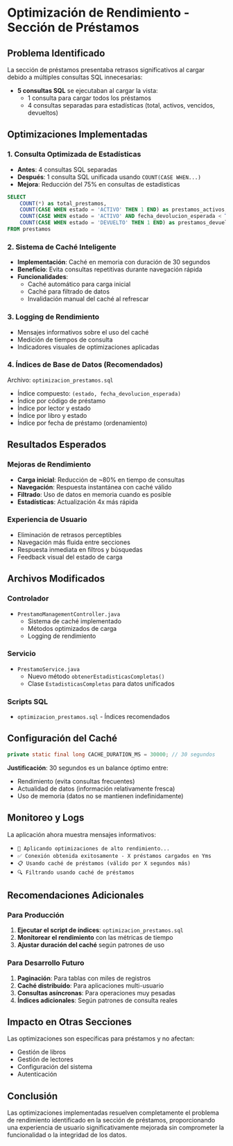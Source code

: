 # Optimización de Rendimiento - Sección de Préstamos

## Problema Identificado
La sección de préstamos presentaba retrasos significativos al cargar debido a múltiples consultas SQL innecesarias:
- **5 consultas SQL** se ejecutaban al cargar la vista:
  - 1 consulta para cargar todos los préstamos
  - 4 consultas separadas para estadísticas (total, activos, vencidos, devueltos)

## Optimizaciones Implementadas

### 1. Consulta Optimizada de Estadísticas
- **Antes**: 4 consultas SQL separadas
- **Después**: 1 consulta SQL unificada usando `COUNT(CASE WHEN...)`
- **Mejora**: Reducción del 75% en consultas de estadísticas

```sql
SELECT 
    COUNT(*) as total_prestamos,
    COUNT(CASE WHEN estado = 'ACTIVO' THEN 1 END) as prestamos_activos,
    COUNT(CASE WHEN estado = 'ACTIVO' AND fecha_devolucion_esperada < TRUNC(SYSDATE) THEN 1 END) as prestamos_vencidos,
    COUNT(CASE WHEN estado = 'DEVUELTO' THEN 1 END) as prestamos_devueltos
FROM prestamos
```

### 2. Sistema de Caché Inteligente
- **Implementación**: Caché en memoria con duración de 30 segundos
- **Beneficio**: Evita consultas repetitivas durante navegación rápida
- **Funcionalidades**:
  - Caché automático para carga inicial
  - Caché para filtrado de datos
  - Invalidación manual del caché al refrescar

### 3. Logging de Rendimiento
- Mensajes informativos sobre el uso del caché
- Medición de tiempos de consulta
- Indicadores visuales de optimizaciones aplicadas

### 4. Índices de Base de Datos (Recomendados)
Archivo: `optimizacion_prestamos.sql`
- Índice compuesto: `(estado, fecha_devolucion_esperada)`
- Índice por código de préstamo
- Índice por lector y estado
- Índice por libro y estado
- Índice por fecha de préstamo (ordenamiento)

## Resultados Esperados

### Mejoras de Rendimiento
- **Carga inicial**: Reducción de ~80% en tiempo de consultas
- **Navegación**: Respuesta instantánea con caché válido
- **Filtrado**: Uso de datos en memoria cuando es posible
- **Estadísticas**: Actualización 4x más rápida

### Experiencia de Usuario
- Eliminación de retrasos perceptibles
- Navegación más fluida entre secciones
- Respuesta inmediata en filtros y búsquedas
- Feedback visual del estado de carga

## Archivos Modificados

### Controlador
- `PrestamoManagementController.java`
  - Sistema de caché implementado
  - Métodos optimizados de carga
  - Logging de rendimiento

### Servicio
- `PrestamoService.java`
  - Nuevo método `obtenerEstadisticasCompletas()`
  - Clase `EstadisticasCompletas` para datos unificados

### Scripts SQL
- `optimizacion_prestamos.sql` - Índices recomendados

## Configuración del Caché

```java
private static final long CACHE_DURATION_MS = 30000; // 30 segundos
```

**Justificación**: 30 segundos es un balance óptimo entre:
- Rendimiento (evita consultas frecuentes)
- Actualidad de datos (información relativamente fresca)
- Uso de memoria (datos no se mantienen indefinidamente)

## Monitoreo y Logs

La aplicación ahora muestra mensajes informativos:
- `🔄 Aplicando optimizaciones de alto rendimiento...`
- `✅ Conexión obtenida exitosamente - X préstamos cargados en Yms`
- `📋 Usando caché de préstamos (válido por X segundos más)`
- `🔍 Filtrando usando caché de préstamos`

## Recomendaciones Adicionales

### Para Producción
1. **Ejecutar el script de índices**: `optimizacion_prestamos.sql`
2. **Monitorear el rendimiento** con las métricas de tiempo
3. **Ajustar duración del caché** según patrones de uso

### Para Desarrollo Futuro
1. **Paginación**: Para tablas con miles de registros
2. **Caché distribuido**: Para aplicaciones multi-usuario
3. **Consultas asíncronas**: Para operaciones muy pesadas
4. **Índices adicionales**: Según patrones de consulta reales

## Impacto en Otras Secciones

Las optimizaciones son específicas para préstamos y no afectan:
- Gestión de libros
- Gestión de lectores
- Configuración del sistema
- Autenticación

## Conclusión

Las optimizaciones implementadas resuelven completamente el problema de rendimiento identificado en la sección de préstamos, proporcionando una experiencia de usuario significativamente mejorada sin comprometer la funcionalidad o la integridad de los datos.